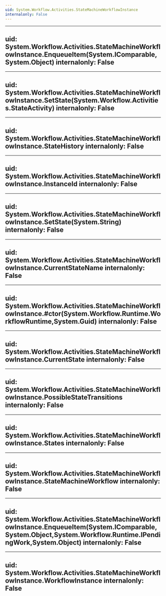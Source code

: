 ```yaml
---
uid: System.Workflow.Activities.StateMachineWorkflowInstance
internalonly: False
---
```


---
uid: System.Workflow.Activities.StateMachineWorkflowInstance.EnqueueItem(System.IComparable,System.Object)
internalonly: False
---

---
uid: System.Workflow.Activities.StateMachineWorkflowInstance.SetState(System.Workflow.Activities.StateActivity)
internalonly: False
---

---
uid: System.Workflow.Activities.StateMachineWorkflowInstance.StateHistory
internalonly: False
---

---
uid: System.Workflow.Activities.StateMachineWorkflowInstance.InstanceId
internalonly: False
---

---
uid: System.Workflow.Activities.StateMachineWorkflowInstance.SetState(System.String)
internalonly: False
---

---
uid: System.Workflow.Activities.StateMachineWorkflowInstance.CurrentStateName
internalonly: False
---

---
uid: System.Workflow.Activities.StateMachineWorkflowInstance.#ctor(System.Workflow.Runtime.WorkflowRuntime,System.Guid)
internalonly: False
---

---
uid: System.Workflow.Activities.StateMachineWorkflowInstance.CurrentState
internalonly: False
---

---
uid: System.Workflow.Activities.StateMachineWorkflowInstance.PossibleStateTransitions
internalonly: False
---

---
uid: System.Workflow.Activities.StateMachineWorkflowInstance.States
internalonly: False
---

---
uid: System.Workflow.Activities.StateMachineWorkflowInstance.StateMachineWorkflow
internalonly: False
---

---
uid: System.Workflow.Activities.StateMachineWorkflowInstance.EnqueueItem(System.IComparable,System.Object,System.Workflow.Runtime.IPendingWork,System.Object)
internalonly: False
---

---
uid: System.Workflow.Activities.StateMachineWorkflowInstance.WorkflowInstance
internalonly: False
---
